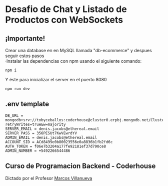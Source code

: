 # Desafio de Chat y Listado de Productos con WebSockets

## ¡Importante!
Crear una database en en MySQL llamada "db-ecommerce" y despues seguir estos pasos  
·Instalar las dependencias con npm usando el siguiente comando:
```
npm i
```
Y éste para inicializar el server en el puerto 8080
```
npm run dev
```

## .env template

```
DB_URL = mongodb+srv://tobyceballos:coderhouse@cluster0.erpbj.mongodb.net/Cluster0?retryWrites=true&w=majority
SERVER_EMAIL = denis.jacobs@ethereal.email
SERVER_PASS = 356PESUt7KwVEwrdYV
ADMIN_EMAIL = denis.jacobs@ethereal.email
ACCOUNT_SID = ACd8499e0b80023556e0a8836b1fb2fd6c
AUTH_TOKEN = f06e7b3204a177fe92181ef37d790ce8
ADMIN_NUMBER = +5492266544486
```


## Curso de Programacion Backend - Coderhouse
Dictado por el Profesor [Marcos Villanueva](https://github.com/marcosvillanueva9)

